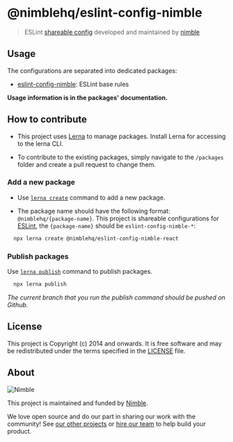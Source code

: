 # @nimblehq/eslint-config-nimble

> ESLint [shareable config](http://eslint.org/docs/developer-guide/shareable-configs.html) developed and maintained by [nimble](https://nimblehq.co/)

## Usage

The configurations are separated into dedicated packages:
- [eslint-config-nimble](/packages/eslint-config-nimble): ESLint base rules

__Usage information is in the packages' documentation.__

## How to contribute

- This project uses [Lerna](https://lerna.js.org/) to manage packages. Install Lerna for accessing to the lerna CLI.

- To contribute to the existing packages, simply navigate to the `/packages` folder and create a pull request to change them.

### Add a new package

- Use [`lerna create`](https://github.com/lerna/lerna/tree/main/commands/create#readme) command to add a new package.

- The package name should have the following format: `@nimblehq/{package-name}`. This project is shareable configurations for [ESLint](https://eslint.org/), the `{package-name}` should be `eslint-config-nimble-*`:

```bash
  npx lerna create @nimblehq/eslint-config-nimble-react
```

### Publish packages

Use [`lerna publish`](https://github.com/lerna/lerna/tree/main/commands/publish#readme) command to publish packages.

```bash
  npx lerna publish
```

_The current branch that you run the publish command should be pushed on Github._

## License

This project is Copyright (c) 2014 and onwards.
It is free software and may be redistributed under the terms specified in the [LICENSE] file.

[LICENSE]: /LICENSE

## About

![Nimble](https://assets.nimblehq.co/logo/dark/logo-dark-text-160.png)

This project is maintained and funded by [Nimble](https://nimblehq.co).

We love open source and do our part in sharing our work with the community!
See [our other projects][community] or [hire our team][hire] to help build your product.

[community]: https://github.com/nimblehq
[hire]: https://nimblehq.co/
